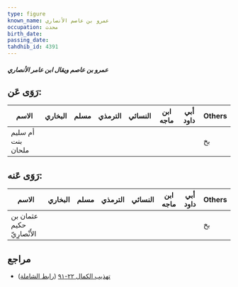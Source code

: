 ```yaml
---
type: figure
known_name: عمرو بن عاصم الأنصاري
occupation: محدث
birth_date:
passing_date:
tahdhib_id: 4391
---
```

##### عمرو بن عاصم ويقال ابن عامر الأنصاري

## رَوَى عَن:
| الاسم             | البخاري | مسلم | الترمذي | النسائي | ابن ماجه | أبي داود | Others |
| ----------------- | ------- | ---- | ------- | ------- | -------- | -------- | ------ |
| أم سليم بنت ملحان |         |      |         |         |          |          | بخ     |
## رَوَى عَنه:
| الاسم                      | البخاري | مسلم | الترمذي | النسائي | ابن ماجه | أبي داود | Others |
| -------------------------- | ------- | ---- | ------- | ------- | -------- | -------- | ------ |
| عثمان بن حكيم الأَنْصارِيّ |         |      |         |         |          |          | بخ     |
## مراجع
- [تهذيب الكمال ٢٢-٩١](obsidian://open?vault=Tahdhib-al-Kamal&file=Figures/٤٣٩١-عمرو%20بن%20عاصم%20ويقال%20ابن%20عامر%20الأنصاري) ([رابط الشاملة](https://shamela.ws/book/3722/11344))